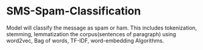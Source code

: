 # SMS-Spam-Classification
Model will classify the message as spam or ham. This includes tokenization, stemming, lemmatization the corpus(sentences of paragraph) using word2vec, Bag of words, TF-IDF, word-embedding Algorithms.
